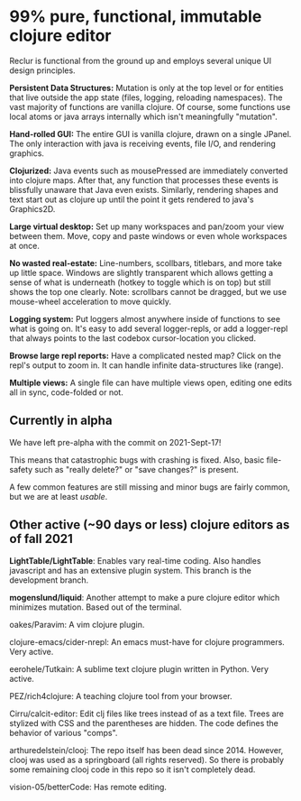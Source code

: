 # 99% pure, functional, immutable clojure editor #

Reclur is functional from the ground up and employs several unique UI design principles.

**Persistent Data Structures:** Mutation is only at the top level or for entities that live outside the app state (files, logging, reloading namespaces). The vast majority of functions are vanilla clojure. Of course, some functions use local atoms or java arrays internally which isn't meaningfully "mutation".

**Hand-rolled GUI:** The entire GUI is vanilla clojure, drawn on a single JPanel. The only interaction with java is receiving events, file I/O, and rendering graphics.

**Clojurized:** Java events such as mousePressed are immediately converted into clojure maps. After that, any function that processes these events is blissfully unaware that Java even exists. Similarly, rendering shapes and text start out as clojure up until the point it gets rendered to java's Graphics2D.

**Large virtual desktop:** Set up many workspaces and pan/zoom your view between them. Move, copy and paste windows or even whole workspaces at once.

**No wasted real-estate:** Line-numbers, scollbars, titlebars, and more take up little space. Windows are slightly transparent which allows getting a sense of what is underneath (hotkey to toggle which is on top) but still shows the top one clearly. Note: scrollbars cannot be dragged, but we use mouse-wheel acceleration to move quickly.

**Logging system:** Put loggers almost anywhere inside of functions to see what is going on. It's easy to add several logger-repls, or add a logger-repl that always points to the last codebox cursor-location you clicked.

**Browse large repl reports:** Have a complicated nested map? Click on the repl's output to zoom in. It can handle infinite data-structures like (range).

**Multiple views:** A single file can have multiple views open, editing one edits all in sync, code-folded or not.

## Currently in alpha ##

We have left pre-alpha with the commit on 2021-Sept-17!

This means that catastrophic bugs with crashing is fixed. Also, basic file-safety such as "really delete?" or "save changes?" is present.

A few common features are still missing and minor bugs are fairly common, but we are at least *usable*.

## Other active (~90 days or less) clojure editors as of fall 2021 ##

**LightTable/LightTable**: Enables vary real-time coding. Also handles javascript and has an extensive plugin system. This branch is the development branch.

**mogenslund/liquid**: Another attempt to make a pure clojure editor which minimizes mutation. Based out of the terminal.

oakes/Paravim: A vim clojure plugin.

clojure-emacs/cider-nrepl: An emacs must-have for clojure programmers. Very active.

eerohele/Tutkain: A sublime text clojure plugin written in Python. Very active.

PEZ/rich4clojure: A teaching clojure tool from your browser.

Cirru/calcit-editor: Edit clj files like trees instead of as a text file. Trees are stylized with CSS and the parentheses are hidden. The code defines the behavior of various "comps".

arthuredelstein/clooj: The repo itself has been dead since 2014. However, clooj was used as a springboard (all rights reserved). So there is probably some remaining clooj code in this repo so it isn't completely dead.

vision-05/betterCode: Has remote editing.
